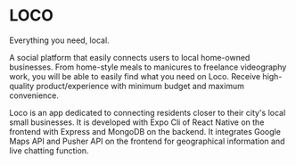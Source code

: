 # LOCO

Everything you need, local.

A social platform that easily connects users to local home-owned businesses. From home-style meals to manicures to freelance videography work, you will be able to easily find what you need on Loco.  Receive high-quality product/experience with minimum budget and maximum convenience.

Loco is an app dedicated to connecting residents closer to their city's local small businesses. It is developed with Expo Cli of React Native on the frontend with Express and MongoDB on the backend. It integrates Google Maps API and Pusher API on the frontend for geographical information and live chatting function.
